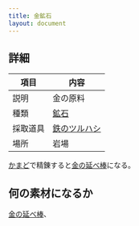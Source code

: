 ```yaml
---
title: 金鉱石
layout: document
---
```

## 詳細

|項目|内容|
|---|---|
|説明|金の原料|
|種類|[鉱石](鉱石)|
|採取道具|[鉄のツルハシ](鉄のツルハシ)|
|場所|岩場|

[かまど](かまど)で精錬すると[金の延べ棒](金の延べ棒)になる。

## 何の素材になるか

[金の延べ棒](金の延べ棒)、

